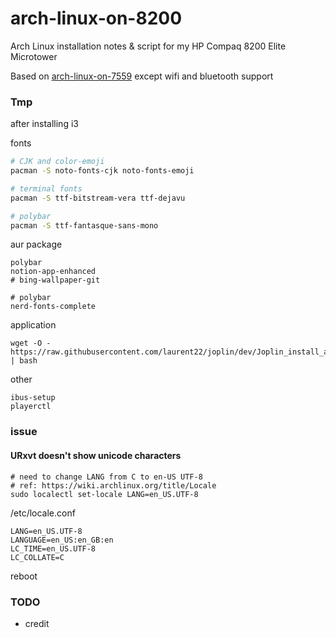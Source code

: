 # arch-linux-on-8200
Arch Linux installation notes &amp; script for my HP Compaq 8200 Elite Microtower

Based on [arch-linux-on-7559](https://github.com/YukinaMochizuki/arch-linux-on-7559) except wifi and bluetooth support

### Tmp
after installing i3

fonts
```sh
# CJK and color-emoji
pacman -S noto-fonts-cjk noto-fonts-emoji 

# terminal fonts
pacman -S ttf-bitstream-vera ttf-dejavu

# polybar
pacman -S ttf-fantasque-sans-mono
```

aur package
```
polybar
notion-app-enhanced
# bing-wallpaper-git

# polybar
nerd-fonts-complete
```

application
```
wget -O - https://raw.githubusercontent.com/laurent22/joplin/dev/Joplin_install_and_update.sh | bash
```

other
```
ibus-setup
playerctl
```

### issue
#### URxvt doesn't show unicode characters

```
# need to change LANG from C to en-US UTF-8
# ref: https://wiki.archlinux.org/title/Locale
sudo localectl set-locale LANG=en_US.UTF-8
```

/etc/locale.conf
```
LANG=en_US.UTF-8
LANGUAGE=en_US:en_GB:en
LC_TIME=en_US.UTF-8
LC_COLLATE=C
```

reboot


### TODO
- credit
